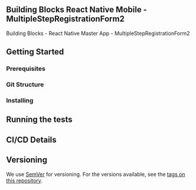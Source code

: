 ## Building Blocks React Native Mobile -  MultipleStepRegistrationForm2

Building Blocks - React Native Master App - MultipleStepRegistrationForm2

## Getting Started

### Prerequisites

### Git Structure

### Installing

## Running the tests

## CI/CD Details

## Versioning

We use [SemVer](http://semver.org/) for versioning. For the versions available, see the [tags on this repository](https://github.com/your/project/tags).